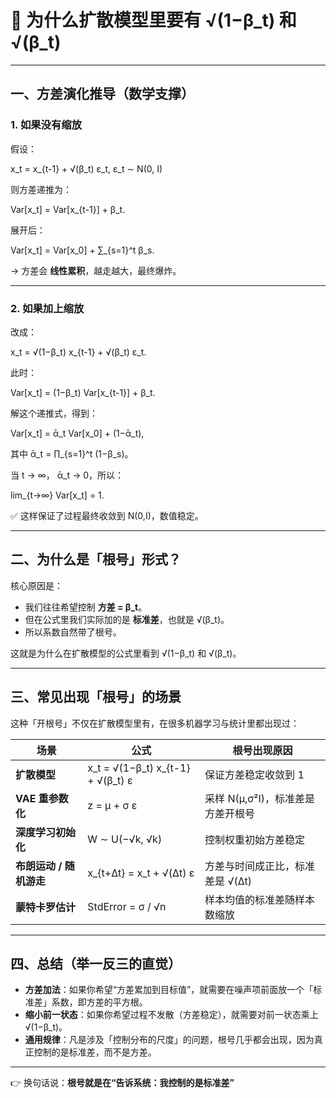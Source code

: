 
# 📘 为什么扩散模型里要有 √(1−β_t) 和 √(β_t)

---

## 一、方差演化推导（数学支撑）

### 1. 如果没有缩放

假设：

x_t = x_{t-1} + √(β_t) ε_t,   ε_t ∼ N(0, I)

则方差递推为：

Var[x_t] = Var[x_{t-1}] + β_t.

展开后：

Var[x_t] = Var[x_0] + ∑_{s=1}^t β_s.

→ 方差会 **线性累积**，越走越大，最终爆炸。

---

### 2. 如果加上缩放

改成：

x_t = √(1−β_t) x_{t-1} + √(β_t) ε_t.

此时：

Var[x_t] = (1−β_t) Var[x_{t-1}] + β_t.

解这个递推式，得到：

Var[x_t] = ᾱ_t Var[x_0] + (1−ᾱ_t),

其中 ᾱ_t = ∏_{s=1}^t (1−β_s)。

当 t → ∞， ᾱ_t → 0，所以：

lim_{t→∞} Var[x_t] = 1.

✅ 这样保证了过程最终收敛到 N(0,I)，数值稳定。

---

## 二、为什么是「根号」形式？

核心原因是：

- 我们往往希望控制 **方差 = β_t**。
- 但在公式里我们实际加的是 **标准差**，也就是 √(β_t)。
- 所以系数自然带了根号。

这就是为什么在扩散模型的公式里看到 √(1−β_t) 和 √(β_t)。

---

## 三、常见出现「根号」的场景

这种「开根号」不仅在扩散模型里有，在很多机器学习与统计里都出现过：

| 场景 | 公式 | 根号出现原因 |
| --- | --- | --- |
| **扩散模型** | x_t = √(1−β_t) x_{t-1} + √(β_t) ε | 保证方差稳定收敛到 1 |
| **VAE 重参数化** | z = μ + σ ε | 采样 N(μ,σ²I)，标准差是方差开根号 |
| **深度学习初始化** | W ∼ U(−√k, √k) | 控制权重初始方差稳定 |
| **布朗运动 / 随机游走** | x_{t+Δt} = x_t + √(Δt) ε | 方差与时间成正比，标准差是 √(Δt) |
| **蒙特卡罗估计** | StdError = σ / √n | 样本均值的标准差随样本数缩放 |

---

## 四、总结（举一反三的直觉）

- **方差加法**：如果你希望“方差累加到目标值”，就需要在噪声项前面放一个「标准差」系数，即方差的平方根。
- **缩小前一状态**：如果你希望过程不发散（方差稳定），就需要对前一状态乘上 √(1−β_t)。
- **通用规律**：凡是涉及「控制分布的尺度」的问题，根号几乎都会出现，因为真正控制的是标准差，而不是方差。

---

👉 换句话说：**根号就是在“告诉系统：我控制的是标准差”**
